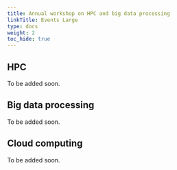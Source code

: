 ```yaml
---
title: Annual workshop on HPC and big data processing
linkTitle: Events Large
type: docs
weight: 2
toc_hide: true
---
```


## HPC 

To be added soon.

## Big data processing

To be added soon.

## Cloud computing

To be added soon.



